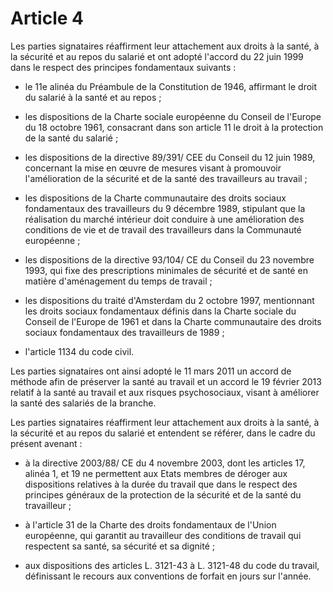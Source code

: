 # Article 4

Les parties signataires réaffirment leur attachement aux droits à la santé, à la sécurité et au repos du salarié et ont adopté l'accord du 22 juin 1999 dans le respect des principes fondamentaux suivants :   
  
- le 11e alinéa du Préambule de la Constitution de 1946, affirmant le droit du salarié à la santé et au repos ;   
  
- les dispositions de la Charte sociale européenne du Conseil de l'Europe du 18 octobre 1961, consacrant dans son article 11 le droit à la protection de la santé du salarié ;   
  
- les dispositions de la directive 89/391/ CEE du Conseil du 12 juin 1989, concernant la mise en œuvre de mesures visant à promouvoir l'amélioration de la sécurité et de la santé des travailleurs au travail ;   
  
- les dispositions de la Charte communautaire des droits sociaux fondamentaux des travailleurs du 9 décembre 1989, stipulant que la réalisation du marché intérieur doit conduire à une amélioration des conditions de vie et de travail des travailleurs dans la Communauté européenne ;   
  
- les dispositions de la directive 93/104/ CE du Conseil du 23 novembre 1993, qui fixe des prescriptions minimales de sécurité et de santé en matière d'aménagement du temps de travail ;   
  
- les dispositions du traité d'Amsterdam du 2 octobre 1997, mentionnant les droits sociaux fondamentaux définis dans la Charte sociale du Conseil de l'Europe de 1961 et dans la Charte communautaire des droits sociaux fondamentaux des travailleurs de 1989 ;   
  
- l'article 1134 du code civil.   
  
Les parties signataires ont ainsi adopté le 11 mars 2011 un accord de méthode afin de préserver la santé au travail et un accord le 19 février 2013 relatif à la santé au travail et aux risques psychosociaux, visant à améliorer la santé des salariés de la branche.   
  
Les parties signataires réaffirment leur attachement aux droits à la santé, à la sécurité et au repos du salarié et entendent se référer, dans le cadre du présent avenant :   
  
- à la directive 2003/88/ CE du 4 novembre 2003, dont les articles 17, alinéa 1, et 19 ne permettent aux Etats membres de déroger aux dispositions relatives à la durée du travail que dans le respect des principes généraux de la protection de la sécurité et de la santé du travailleur ;   
  
- à l'article 31 de la Charte des droits fondamentaux de l'Union européenne, qui garantit au travailleur des conditions de travail qui respectent sa santé, sa sécurité et sa dignité ;   
  
- aux dispositions des articles L. 3121-43 à L. 3121-48 du code du travail, définissant le recours aux conventions de forfait en jours sur l'année.


